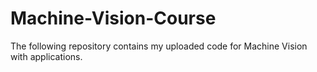 # Machine-Vision-Course

The following repository contains my uploaded code for Machine Vision with applications.
